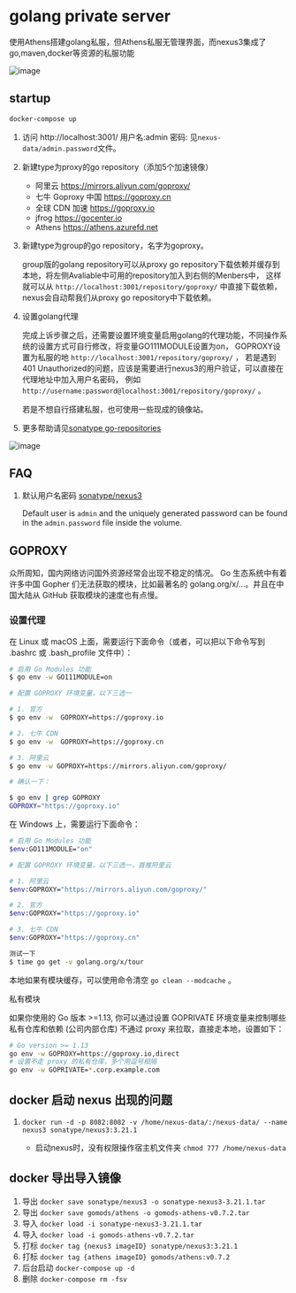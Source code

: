
# golang private server

使用Athens搭建golang私服，但Athens私服无管理界面，而nexus3集成了go,maven,docker等资源的私服功能

![image](https://user-images.githubusercontent.com/1940588/75411600-c4afb680-595a-11ea-9c5c-c4d5e5fa79c1.png)

## startup

```bash
docker-compose up
```

1. 访问 http://localhost:3001/ 用户名:admin 密码: 见`nexus-data/admin.password`文件。
1. 新建type为proxy的go repository（添加5个加速镜像）

    - 阿里云 https://mirrors.aliyun.com/goproxy/
    - 七牛 Goproxy 中国  https://goproxy.cn
    - 全球 CDN 加速  https://goproxy.io
    - jfrog   https://gocenter.io
    - Athens https://athens.azurefd.net

1. 新建type为group的go repository，名字为goproxy。

    group版的golang repository可以从proxy go repository下载依赖并缓存到本地，将左侧Avaliable中可用的repository加入到右侧的Menbers中，
    这样就可以从 `http://localhost:3001/repository/goproxy/` 中直接下载依赖，nexus会自动帮我们从proxy go repository中下载依赖。

1. 设置golang代理

    完成上诉步骤之后，还需要设置环境变量启用golang的代理功能，不同操作系统的设置方式可自行修改，将变量GO111MODULE设置为on，
    GOPROXY设置为私服的地 `http://localhost:3001/repository/goproxy/` ，
    若是遇到401 Unauthorized的问题，应该是需要进行nexus3的用户验证，可以直接在代理地址中加入用户名密码，
    例如 `http://username:password@localhost:3001/repository/goproxy/` 。

    若是不想自行搭建私服，也可使用一些现成的镜像站。

1. 更多帮助请见[sonatype go-repositories](https://help.sonatype.com/repomanager3/formats/go-repositories)

![image](https://user-images.githubusercontent.com/1940588/75416638-c6cd4180-5969-11ea-9df6-cc4b5c3b9f08.png)

## FAQ

1. 默认用户名密码 [sonatype/nexus3](https://hub.docker.com/r/sonatype/nexus3/)

    Default user is `admin` and the uniquely generated password can be found in the `admin.password` file inside the volume.

## GOPROXY

众所周知，国内网络访问国外资源经常会出现不稳定的情况。 Go 生态系统中有着许多中国 Gopher 们无法获取的模块，比如最著名的 golang.org/x/...。并且在中国大陆从 GitHub 获取模块的速度也有点慢。

### 设置代理

在 Linux 或 macOS 上面，需要运行下面命令（或者，可以把以下命令写到 .bashrc 或 .bash_profile 文件中）：

```bash
# 启用 Go Modules 功能
$ go env -w GO111MODULE=on

# 配置 GOPROXY 环境变量，以下三选一

# 1. 官方
$ go env -w  GOPROXY=https://goproxy.io

# 2. 七牛 CDN
$ go env -w  GOPROXY=https://goproxy.cn

# 3. 阿里云
$ go env -w GOPROXY=https://mirrors.aliyun.com/goproxy/

# 确认一下：

$ go env | grep GOPROXY
GOPROXY="https://goproxy.io"
```

在 Windows 上，需要运行下面命令：

```bash
# 启用 Go Modules 功能
$env:GO111MODULE="on"

# 配置 GOPROXY 环境变量，以下三选一，首推阿里云

# 1. 阿里云
$env:GOPROXY="https://mirrors.aliyun.com/goproxy/"

# 2. 官方
$env:GOPROXY="https://goproxy.io"

# 3. 七牛 CDN
$env:GOPROXY="https://goproxy.cn"

测试一下
$ time go get -v golang.org/x/tour

```

本地如果有模块缓存，可以使用命令清空 `go clean --modcache` 。

私有模块

如果你使用的 Go 版本 >=1.13, 你可以通过设置 GOPRIVATE 环境变量来控制哪些私有仓库和依赖 (公司内部仓库) 不通过 proxy 来拉取，直接走本地，设置如下：

```bash
# Go version >= 1.13
go env -w GOPROXY=https://goproxy.io,direct
# 设置不走 proxy 的私有仓库，多个用逗号相隔
go env -w GOPRIVATE=*.corp.example.com
```

## docker 启动 nexus 出现的问题

1. `docker run -d -p 8082:8082 -v /home/nexus-data/:/nexus-data/ --name nexus3 sonatype/nexus3:3.21.1`

    - 启动nexus时，没有权限操作宿主机文件夹 `chmod 777 /home/nexus-data`

## docker 导出导入镜像

1. 导出 `docker save sonatype/nexus3 -o sonatype-nexus3-3.21.1.tar`
1. 导出 `docker save gomods/athens -o gomods-athens-v0.7.2.tar`
1. 导入 `docker load -i sonatype-nexus3-3.21.1.tar`
1. 导入 `docker load -i gomods-athens-v0.7.2.tar`
1. 打标 `docker tag {nexus3 imageID} sonatype/nexus3:3.21.1`
1. 打标 `docker tag {athens imageID} gomods/athens:v0.7.2`
1. 后台启动 `docker-compose up -d`
1. 删除 `docker-compose rm -fsv`

